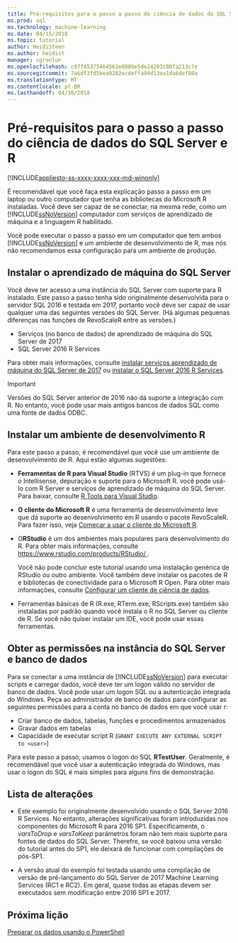 ```yaml
---
title: Pré-requisitos para o passo a passo do ciência de dados do SQL Server e R | Microsoft Docs
ms.prod: sql
ms.technology: machine-learning
ms.date: 04/15/2018
ms.topic: tutorial
author: HeidiSteen
ms.author: heidist
manager: cgronlun
ms.openlocfilehash: c97f45375464561e8080e5de24201c80fa213c7e
ms.sourcegitcommit: 7a6df3fd5bea9282ecdeffa94d13ea1da6def80a
ms.translationtype: MT
ms.contentlocale: pt-BR
ms.lasthandoff: 04/16/2018
---
```

# <a name="prerequisites-for-the-data-science-walkthrough-for-sql-server-and-r"></a>Pré-requisitos para o passo a passo do ciência de dados do SQL Server e R
[!INCLUDE[appliesto-ss-xxxx-xxxx-xxx-md-winonly](../../includes/appliesto-ss-xxxx-xxxx-xxx-md-winonly.md)]

É recomendável que você faça esta explicação passo a passo em um laptop ou outro computador que tenha as bibliotecas do Microsoft R instaladas. Você deve ser capaz de se conectar, na mesma rede, como um [!INCLUDE[ssNoVersion](../../includes/ssnoversion-md.md)] computador com serviços de aprendizado de máquina e a linguagem R habilitado.

Você pode executar o passo a passo em um computador que tem ambos [!INCLUDE[ssNoVersion](../../includes/ssnoversion-md.md)] e um ambiente de desenvolvimento de R, mas nós não recomendamos essa configuração para um ambiente de produção.

## <a name="install-machine-learning-for-sql-server"></a>Instalar o aprendizado de máquina do SQL Server

Você deve ter acesso a uma instância do SQL Server com suporte para R instalado. Este passo a passo tenha sido originalmente desenvolvida para o servidor SQL 2016 e testada em 2017, portanto você deve ser capaz de usar qualquer uma das seguintes versões do SQL Server. (Há algumas pequenas diferenças nas funções de RevoScaleR entre as versões.)

+ Serviços (no banco de dados) de aprendizado de máquina do SQL Server de 2017
+ SQL Server 2016 R Services

Para obter mais informações, consulte [instalar serviços aprendizado de máquina do SQL Server de 2017](../install/sql-machine-learning-services-windows-install.md) ou [instalar o SQL Server 2016 R Services](../install/sql-r-services-windows-install.md).

> [!IMPORTANT]
> Versões do SQL Server anterior de 2016 não dá suporte a integração com R. No entanto, você pode usar mais antigos bancos de dados SQL como uma fonte de dados ODBC.

## <a name="install-an-r-development-environment"></a>Instalar um ambiente de desenvolvimento R

Para este passo a passo, é recomendável que você use um ambiente de desenvolvimento de R. Aqui estão algumas sugestões:

- **Ferramentas de R para Visual Studio** (RTVS) é um plug-in que fornece o Intellisense, depuração e suporte para o Microsoft R. você pode usá-lo com R Server e serviços de aprendizado de máquina do SQL Server. Para baixar, consulte [R Tools para Visual Studio](https://www.visualstudio.com/vs/rtvs/).

- **O cliente do Microsoft R** é uma ferramenta de desenvolvimento leve que dá suporte ao desenvolvimento em R usando o pacote RevoScaleR. Para fazer isso, veja [Começar a usar o cliente do Microsoft R](https://docs.microsoft.com/machine-learning-server/r-client/what-is-microsoft-r-client).

- O**RStudio** é um dos ambientes mais populares para desenvolvimento do R. Para obter mais informações, consulte [ https://www.rstudio.com/products/RStudio/ ](https://www.rstudio.com/products/RStudio/).

    Você não pode concluir este tutorial usando uma instalação genérica de RStudio ou outro ambiente. Você também deve instalar os pacotes de R e bibliotecas de conectividade para o Microsoft R Open. Para obter mais informações, consulte [Configurar um cliente de ciência de dados](../r/set-up-a-data-science-client.md).

- Ferramentas básicas de R (R.exe, RTerm.exe, RScripts.exe) também são instaladas por padrão quando você instala o R no SQL Server ou cliente de R. Se você não quiser instalar um IDE, você pode usar essas ferramentas.

## <a name="get-permissions-on-the-sql-server-instance-and-database"></a>Obter as permissões na instância do SQL Server e banco de dados

Para se conectar a uma instância de [!INCLUDE[ssNoVersion](../../includes/ssnoversion-md.md)] para executar scripts e carregar dados, você deve ter um logon válido no servidor de banco de dados.  Você pode usar um logon SQL ou a autenticação integrada do Windows. Peça ao administrador de banco de dados para configurar as seguintes permissões para a conta no banco de dados em que você usar r:

- Criar banco de dados, tabelas, funções e procedimentos armazenados
- Gravar dados em tabelas
- Capacidade de executar script R (`GRANT EXECUTE ANY EXTERNAL SCRIPT to <user>`)

Para este passo a passo, usamos o logon do SQL **RTestUser**. Geralmente, é recomendável que você usar a autenticação integrada do Windows, mas usar o logon do SQL é mais simples para alguns fins de demonstração.

## <a name="change-list"></a>Lista de alterações

+ Este exemplo foi originalmente desenvolvido usando o SQL Server 2016 R Services. No entanto, alterações significativas foram introduzidas nos componentes do Microsoft R para 2016 SP1. Especificamente, o _varsToDrop_ e _varsToKeep_ parâmetros foram não tem mais suporte para fontes de dados do SQL Server. Therefre, se você baixou uma versão do tutorial antes do SP1, ele deixará de funcionar com compilações de pós-SP1.

+ A versão atual do exemplo foi testada usando uma compilação de versão de pré-lançamento do SQL Server de 2017 Machine Learning Services (RC1 e RC2). Em geral, quase todas as etapas devem ser executados sem modificação entre 2016 SP1 e 2017.

## <a name="next-lesson"></a>Próxima lição

[Preparar os dados usando o PowerShell](/walkthrough-prepare-the-data.md)

